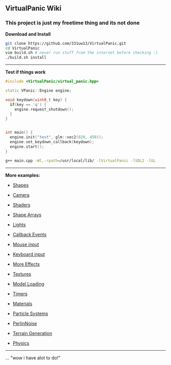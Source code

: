 ## VirtualPanic Wiki

### This project is just my freetime thing and its not done


**Download and Install**
```bash
git clone https://github.com/331uw13/VirtualPanic.git 
cd VirtualPanic
vim build.sh # never run stuff from the internet before checking :)
./build.sh install
```
------------------------------------------
**Test if things work**
```c++
#include <VirtualPanic/virtual_panic.hpp>

static VPanic::Engine engine;

void keydown(uint8_t key) {
  if(key == 'q') {
    engine.request_shutdown();
  }
}


int main() {
  engine.init("test", glm::vec2(820, 450));
  engine.set_keydown_callback(keydown);
  engine.start();
}

```
```bash
g++ main.cpp -Wl,-rpath=/usr/local/lib/ -lVirtualPanic -lSDL2 -lGL
```
------------------------------------------

**More examples:**

- [Shapes](https://331uw13.github.io/VirtualPanicWiki/examples/shapes)

- [Camera](https://331uw13.github.io/VirtualPanicWiki/examples/camera)

- [Shaders](https://331uw13.github.io/VirtualPanicWiki/examples/shaders)

- [Shape Arrays](https://331uw13.github.io/VirtualPanicWiki/examples/shape_arrays)

- [Lights](https://331uw13.github.io/VirtualPanicWiki/examples/lights)

- [Callback Events](https://331uw13.github.io/VirtualPanicWiki/examples/callback_events)

- [Mouse input](https://331uw13.github.io/VirtualPanicWiki/examples/mouse_input)

- [Keyboard input](https://331uw13.github.io/VirtualPanicWiki/examples/keyboard_input)

- [More Effects](https://331uw13.github.io/VirtualPanicWiki/examples/more_effects)

- [Textures](https://331uw13.github.io/VirtualPanicWiki/examples/textures)

- [Model Loading](https://331uw13.github.io/VirtualPanicWiki/examples/model_loading)

- [Timers](https://331uw13.github.io/VirtualPanicWiki/examples/timers)

- [Materials](https://331uw13.github.io/VirtualPanicWiki/examples/materials)

- [Particle Systems](https://331uw13.github.io/VirtualPanicWiki/examples/particle_systems)

- [PerlinNoise](https://331uw13.github.io/VirtualPanicWiki/examples/perlin_noise)

- [Terrain Generation](https://331uw13.github.io/VirtualPanicWiki/examples/terrain_generation)

- [Physics](https://331uw13.github.io/VirtualPanicWiki/examples/physics)

------------------------------------------

... "wow i have alot to do!"
